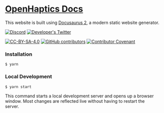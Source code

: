 # [OpenHaptics Docs](https://openhaptics.github.io/)

This website is built using [Docusaurus 2](https://docusaurus.io/), a modern static website generator.

[![Discord](https://img.shields.io/discord/966090258104062023?label=Discord&logo=discord)](https://discord.gg/YUtRKAqty2)
[![Developer's Twitter](https://img.shields.io/twitter/follow/leon0399?color=%231DA1F2&label=Developer%27s%20Twitter&logo=twitter)](https://twitter.com/leon0399)

[![CC-BY-SA-4.0](https://img.shields.io/github/license/openhaptics/openhaptics.github.io)](/LICENSE)
[![GitHub contributors](https://img.shields.io/github/contributors/openhaptics/openhaptics.github.io)](https://github.com/openhaptics/openhaptics.github.io/graphs/contributors)
[![Contributor Covenant](https://img.shields.io/badge/code_of_conduct-contributor_covenant_v2.1-ff69b4)](/CODE_OF_CONDUCT.md)

### Installation

```
$ yarn
```

### Local Development

```
$ yarn start
```

This command starts a local development server and opens up a browser window. Most changes are reflected live without having to restart the server.
